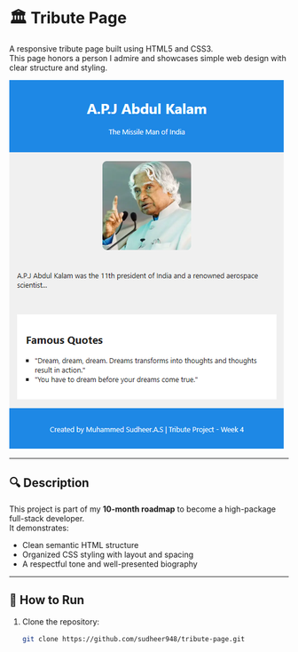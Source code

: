 # 🏛️ Tribute Page

A responsive tribute page built using HTML5 and CSS3.  
This page honors a person I admire and showcases simple web design with clear structure and styling.

![Screenshot](./assets/Screenshot%202025-06-30%20100738.png)

---

## 🔍 Description

This project is part of my **10-month roadmap** to become a high-package full-stack developer.  
It demonstrates:
- Clean semantic HTML structure
- Organized CSS styling with layout and spacing
- A respectful tone and well-presented biography

---

## 🚀 How to Run

1. Clone the repository:
   ```bash
   git clone https://github.com/sudheer948/tribute-page.git
